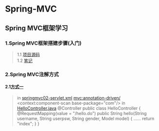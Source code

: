 # Spring-MVC

## Spring MVC框架学习

### 1.Spring MVC框架搭建步骤(入门)
>1.1 [项目源码](https://github.com/DaCang/Spring-MVC/tree/master/msMVC01)<br/>
>1.2 [笔记](https://github.com/DaCang/Spring-MVC/blob/master/note/NOTE01.md)

### 2.Spring MVC注解方式
#### 2.1[方式一](https://github.com/DaCang/Spring-MVC/tree/master/SpringMVC02)
>in [springmvc02-servlet.xml](https://github.com/DaCang/Spring-MVC/blob/master/SpringMVC02/WebContent/WEB-INF/springmvc02-servlet.xml) 
	<!--spring mvc注解驱动  -->
	<mvc:annotation-driven/>
	<!-- 扫描器 -->
	<context:component-scan base-package="com"/>
>in [HelloController.java](https://github.com/DaCang/Spring-MVC/blob/master/SpringMVC02/src/com/songyl/webmvc/controller/HelloController.java)
	@Controller
        public class HelloController {
      		@RequestMapping(value = "/hello.do")
      		public String hello(String username, String userpsw, String gender, Model model) {
        	 ......
		return "index";
    		}
	 }
   
